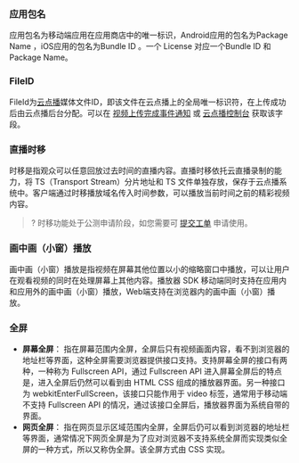 ### 应用包名
应用包名为移动端应用在应用商店中的唯一标识，Android应用的包名为Package Name ，iOS应用的包名为Bundle ID 。一个 License 对应一个Bundle ID 和 Package Name。

### FileID
FileId为[云点播](https://cloud.tencent.com/document/product/266)媒体文件ID，即该文件在云点播上的全局唯一标识符，在上传成功后由云点播后台分配。可以在 [视频上传完成事件通知](https://cloud.tencent.com/document/product/266/7830) 或 [云点播控制台](https://console.cloud.tencent.com/vod/media) 获取该字段。


### 直播时移
时移是指观众可以任意回放过去时间的直播内容。直播时移依托云直播录制的能力，将 TS（Transport Stream）分片地址和 TS 文件单独存放，保存于云点播系统中。客户端通过时移播放域名传入时间参数，可以播放当前时间之前的精彩视频内容。

>? 时移功能处于公测申请阶段，如您需要可 [提交工单](https://console.cloud.tencent.com/workorder) 申请使用。

### 画中画（小窗）播放
画中画（小窗）播放是指视频在屏幕其他位置以小的缩略窗口中播放，可以让用户在观看视频的同时在处理屏幕上其他内容。播放器 SDK 移动端同时支持在应用内和应用外的画中画（小窗）播放，Web端支持在浏览器内的画中画（小窗）播放。

### 全屏
- **屏幕全屏**：
指在屏幕范围内全屏，全屏后只有视频画面内容，看不到浏览器的地址栏等界面，这种全屏需要浏览器提供接口支持。支持屏幕全屏的接口有两种，一种称为 Fullscreen API，通过 Fullscreen API 进入屏幕全屏后的特点是，进入全屏后仍然可以看到由 HTML CSS 组成的播放器界面。另一种接口为 webkitEnterFullScreen，该接口只能作用于 video 标签，通常用于移动端不支持 Fullscreen API 的情况，通过该接口全屏后，播放器界面为系统自带的界面。
- **网页全屏**：
指在网页显示区域范围内全屏，全屏后仍可以看到浏览器的地址栏等界面，通常情况下网页全屏是为了应对浏览器不支持系统全屏而实现类似全屏的一种方式，所以又称伪全屏。该全屏方式由 CSS 实现。
